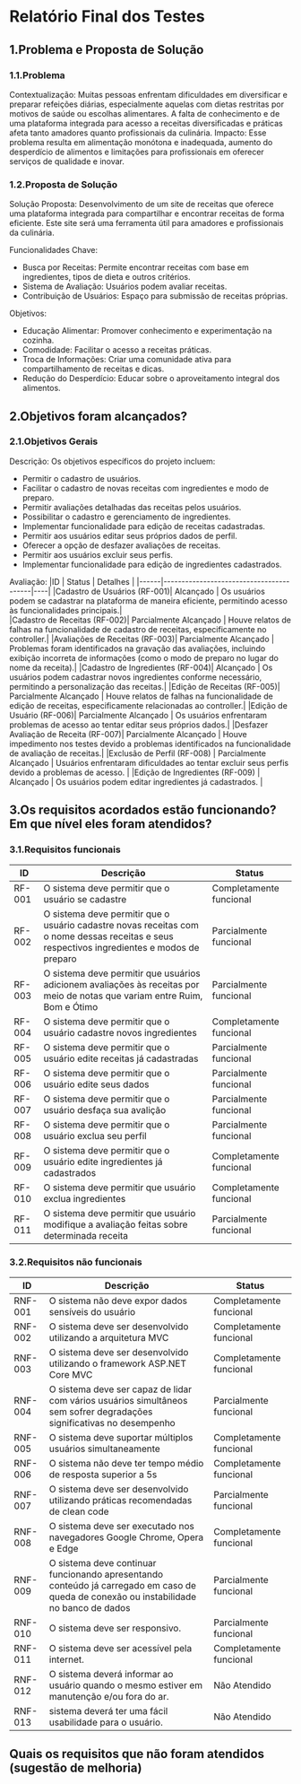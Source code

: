 # Relatório Final dos Testes

## 1.Problema e Proposta de Solução
### 1.1.Problema
Contextualização:
Muitas pessoas enfrentam dificuldades em diversificar e preparar refeições diárias, especialmente aquelas com dietas restritas por motivos de saúde ou escolhas alimentares. A falta de conhecimento e de uma plataforma integrada para acesso a receitas diversificadas e práticas afeta tanto amadores quanto profissionais da culinária.
Impacto:
Esse problema resulta em alimentação monótona e inadequada, aumento do desperdício de alimentos e limitações para profissionais em oferecer serviços de qualidade e inovar.

### 1.2.Proposta de Solução
Solução Proposta:
Desenvolvimento de um site de receitas que oferece uma plataforma integrada para compartilhar e encontrar receitas de forma eficiente. Este site será uma ferramenta útil para amadores e profissionais da culinária.

Funcionalidades Chave:
- Busca por Receitas: Permite encontrar receitas com base em ingredientes, tipos de dieta e outros critérios.
- Sistema de Avaliação: Usuários podem avaliar receitas.
- Contribuição de Usuários: Espaço para submissão de receitas próprias.

Objetivos:
- Educação Alimentar: Promover conhecimento e experimentação na cozinha.
- Comodidade: Facilitar o acesso a receitas práticas.
- Troca de Informações: Criar uma comunidade ativa para compartilhamento de receitas e dicas.
- Redução do Desperdício: Educar sobre o aproveitamento integral dos alimentos.

## 2.Objetivos foram alcançados?
### 2.1.Objetivos Gerais
Descrição:
Os objetivos específicos do projeto incluem:
- Permitir o cadastro de usuários.
- Facilitar o cadastro de novas receitas com ingredientes e modo de preparo.
- Permitir avaliações detalhadas das receitas pelos usuários.
- Possibilitar o cadastro e gerenciamento de ingredientes.
- Implementar funcionalidade para edição de receitas cadastradas.
- Permitir aos usuários editar seus próprios dados de perfil.
- Oferecer a opção de desfazer avaliações de receitas.
- Permitir aos usuários excluir seus perfis.
- Implementar funcionalidade para edição de ingredientes cadastrados.

Avaliação:
|ID    | Status  | Detalhes | 
|------|-----------------------------------------|----|
|Cadastro de Usuários (RF-001)| Alcançado |  Os usuários podem se cadastrar na plataforma de maneira eficiente, permitindo acesso às funcionalidades principais.|  
|Cadastro de Receitas (RF-002)| Parcialmente Alcançado |  Houve relatos de falhas na funcionalidade de cadastro de receitas, especificamente no controller.| 
|Avaliações de Receitas (RF-003)| Parcialmente Alcançado |  Problemas foram identificados na gravação das avaliações, incluindo exibição incorreta de informações (como o modo de preparo no lugar do nome da receita).| 
|Cadastro de Ingredientes (RF-004)| Alcançado |   Os usuários podem cadastrar novos ingredientes conforme necessário, permitindo a personalização das receitas.| 
|Edição de Receitas (RF-005)| Parcialmente Alcançado |    Houve relatos de falhas na funcionalidade de edição de receitas, especificamente relacionadas ao controller.| 
|Edição de Usuário (RF-006)| Parcialmente Alcançado |    Os usuários enfrentaram problemas de acesso ao tentar editar seus próprios dados.| 
|Desfazer Avaliação de Receita (RF-007)| Parcialmente Alcançado |     Houve impedimento nos testes devido a problemas identificados na funcionalidade de avaliação de receitas.|
|Exclusão de Perfil (RF-008) | Parcialmente Alcançado | Usuários enfrentaram dificuldades ao tentar excluir seus perfis devido a problemas de acesso. |
|Edição de Ingredientes (RF-009) | Alcançado | Os usuários podem editar ingredientes já cadastrados. |

## 3.Os requisitos acordados estão funcionando? Em que nível eles foram atendidos?
### 3.1.Requisitos funcionais
|ID    | Descrição  | Status  | 
|------|-----------------------------------------|------|
| RF-001 | O sistema deve permitir que o usuário se cadastre | Completamente funcional |
| RF-002 | O sistema deve permitir que o usuário cadastre novas receitas com o nome dessas receitas e seus respectivos ingredientes e modos de preparo | Parcialmente funcional |
| RF-003 | O sistema deve permitir que usuários adicionem avaliações às receitas por meio de notas que variam entre Ruim, Bom e Ótimo | Parcialmente funcional |
| RF-004 | O sistema deve permitir que o usuário cadastre novos ingredientes | Completamente funcional |
| RF-005 | O sistema deve permitir que o usuário edite receitas já cadastradas | Parcialmente funcional |
| RF-006 | O sistema deve permitir que o usuário edite seus dados | Parcialmente funcional |
| RF-007 | O sistema deve permitir que o usuário desfaça sua avalição | Parcialmente funcional |
| RF-008 | O sistema deve permitir que o usuário exclua seu perfil | Parcialmente funcional |
| RF-009 | O sistema deve permitir que o usuário edite ingredientes já cadastrados | Completamente funcional |
| RF-010 | O sistema deve permitir que usuário exclua ingredientes | Completamente funcional |
| RF-011 | O sistema deve permitir que usuário modifique a avaliação feitas sobre determinada receita | Parcialmente funcional |

### 3.2.Requisitos não funcionais
|ID    | Descrição  | Status|
|------|-----------------------------------------|------|
| RNF-001 | O sistema não deve expor dados sensíveis do usuário | Completamente funcional |
| RNF-002 | O sistema deve ser desenvolvido utilizando a arquitetura MVC | Completamente funcional |
| RNF-003 | O sistema deve ser desenvolvido utilizando o framework ASP.NET Core MVC | Completamente funcional |
| RNF-004 | O sistema deve ser capaz de lidar com vários usuários simultâneos sem sofrer degradações significativas no desempenho | Parcialmente funcional |
| RNF-005 | O sistema deve suportar múltiplos usuários simultaneamente | Completamente funcional |
| RNF-006 | O sistema não deve ter tempo médio de resposta superior a 5s | Completamente funcional |
| RNF-007 | O sistema deve ser desenvolvido utilizando práticas recomendadas de clean code | Parcialmente funcional |
| RNF-008 | O sistema deve ser executado nos navegadores Google Chrome, Opera e Edge | Completamente funcional |
| RNF-009 | O sistema deve continuar funcionando apresentando conteúdo já carregado em caso de queda de conexão ou instabilidade no banco de dados | Parcialmente funcional |
| RNF-010 | O sistema deve ser responsivo. | Parcialmente funcional |
| RNF-011 | O sistema deve ser acessível pela internet. | Completamente funcional |
| RNF-012 | O sistema deverá informar ao usuário quando o mesmo estiver em manutenção e/ou fora do ar. | Não Atendido |
| RNF-013 | sistema deverá ter uma fácil usabilidade para o usuário. | Não Atendido |

## Quais os requisitos que não foram atendidos (sugestão de melhoria)



